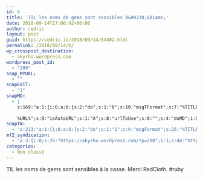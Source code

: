 ```yaml
---
id: 6
title: 'TIL les noms de gems sont sensibles à&#8230;&diams;'
date: 2018-09-14T17:06:42+00:00
author: cedric
layout: post
guid: https://cedric.io/2018/09/14/54402.html
permalink: /2018/09/14/6/
wp_crosspost_destination:
  - akyrho.wordpress.com
wordpress_post_id:
  - "280"
snap_MYURL:
  - ""
snapEdIT:
  - "1"
snapMD:
  - |
    s:169:"a:1:{i:0;a:6:{s:2:"do";s:1:"0";s:10:"msgTFormat";s:7:"%TITLE%";s:9:"msgFormat";s:19:"%FULLTEXT%
    
    %URL%";s:9:"isAutoURL";s:1:"A";s:8:"urlToUse";s:0:"";s:4:"doMD";i:0;}}";
snapTW:
  - 's:213:"a:1:{i:0;a:8:{s:2:"do";s:1:"1";s:9:"msgFormat";s:26:"%TITLE%. %EXCERPT% - %URL%";s:8:"attchImg";s:1:"1";s:9:"isAutoImg";s:1:"A";s:8:"imgToUse";s:0:"";s:9:"isAutoURL";s:1:"A";s:8:"urlToUse";s:0:"";s:4:"doTW";i:0;}}";'
mf2_syndication:
  - 'a:3:{i:0;s:35:"https://akyrho.wordpress.com/?p=280";i:1;s:46:"https://ruby.social/@akyrho/100746411071472352";i:2;s:53:"https://twitter.com/akyrho/status/1042004590974185472";}'
categories:
  - Non classé
---
```

TIL les noms de gems sont sensibles à la casse. Merci RedCloth. #ruby